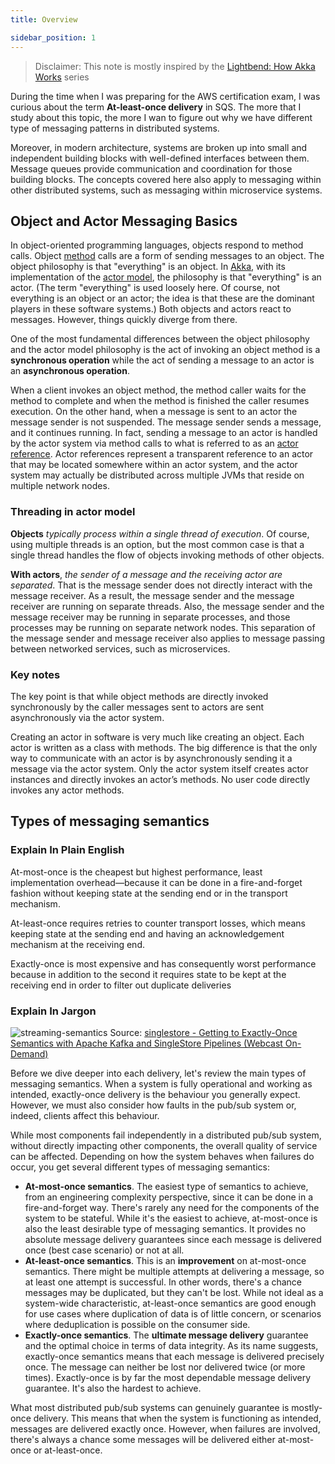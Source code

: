 ```yaml
---
title: Overview

sidebar_position: 1
---
```


> Disclaimer: This note is mostly inspired by the [Lightbend: How Akka Works](https://www.lightbend.com/blog/how-akka-works-at-most-once-message-delivery) series

During the time when I was preparing for the AWS certification exam, I was curious about the term **At-least-once delivery** in SQS. The more that I study about this topic, the more I wan to figure out why we have different type of messaging patterns in distributed systems. 

Moreover, in modern architecture, systems are broken up into small and independent building blocks with well-defined interfaces between them. Message queues provide communication and coordination for those building blocks. The concepts covered here also apply to messaging within other distributed systems, such as messaging within microservice systems. 


## Object and Actor Messaging Basics

In object-oriented programming languages, objects respond to method calls. Object [method](http://bit.ly/2vBvN17) calls are a form of sending messages to an object. The object philosophy is that "everything" is an object. In [Akka](http://akka.io/), with its implementation of the [actor model](https://en.wikipedia.org/wiki/Actor_model#Fundamental_concepts), the philosophy is that "everything" is an actor. (The term "everything" is used loosely here. Of course, not everything is an object or an actor; the idea is that these are the dominant players in these software systems.) Both objects and actors react to messages. However, things quickly diverge from there.

One of the most fundamental differences between the object philosophy and the actor model philosophy is the act of invoking an object method is a **synchronous operation** while the act of sending a message to an actor is an **asynchronous operation**.

When a client invokes an object method, the method caller waits for the method to complete and when the method is finished the caller resumes execution. On the other hand, when a message is sent to an actor the message sender is not suspended. The message sender sends a message, and it continues running. In fact, sending a message to an actor is handled by the actor system via method calls to what is referred to as an [actor reference](http://doc.akka.io/docs/akka/current/java/general/addressing.html#actor-references-paths-and-addresses). Actor references represent a transparent reference to an actor that may be located somewhere within an actor system, and the actor system may actually be distributed across multiple JVMs that reside on multiple network nodes.

### Threading in actor model

**Objects** *typically process within a single thread of execution*. Of course, using multiple threads is an option, but the most common case is that a single thread handles the flow of objects invoking methods of other objects. 

**With actors**, *the sender of a message and the receiving actor are separated*. That is the message sender does not directly interact with the message receiver. As a result, the message sender and the message receiver are running on separate threads. Also, the message sender and the message receiver may be running in separate processes, and those processes may be running on separate network nodes. This separation of the message sender and message receiver also applies to message passing between networked services, such as microservices.

### Key notes

The key point is that while object methods are directly invoked synchronously by the caller messages sent to actors are sent asynchronously via the actor system.

Creating an actor in software is very much like creating an object. Each actor is written as a class with methods. The big difference is that the only way to communicate with an actor is by asynchronously sending it a message via the actor system. Only the actor system itself creates actor instances and directly invokes an actor’s methods. No user code directly invokes any actor methods.


## Types of messaging semantics

### Explain In Plain English
At-most-once is the cheapest but highest performance, least implementation overhead—because it can be done in a fire-and-forget fashion without keeping state at the sending end or in the transport mechanism. 

At-least-once requires retries to counter transport losses, which means keeping state at the sending end and having an acknowledgement mechanism at the receiving end. 

Exactly-once is most expensive and has consequently worst performance because in addition to the second it requires state to be kept at the receiving end in order to filter out duplicate deliveries


### Explain In Jargon
![streaming-semantics](/img/tech-concepts/system-design/messaging/streaming-semantics.jpeg)
Source: [singlestore - Getting to Exactly-Once Semantics with Apache Kafka
and SingleStore Pipelines (Webcast On-Demand)](https://www.singlestore.com/blog/exactly-once-semantics-with-apache-kafka/)

Before we dive deeper into each delivery, let's review the main types of messaging semantics. When a system is fully operational and working as intended, exactly-once delivery is the behaviour you generally expect. However, we must also consider how faults in the pub/sub system or, indeed, clients affect this behaviour. 

While most components fail independently in a distributed pub/sub system, without directly impacting other components, the overall quality of service can be affected. Depending on how the system behaves when failures do occur, you get several different types of messaging semantics:

- **At-most-once semantics**. The easiest type of semantics to achieve, from an engineering complexity perspective, since it can be done in a fire-and-forget way. There's rarely any need for the components of the system to be stateful. While it's the easiest to achieve, at-most-once is also the least desirable type of messaging semantics. It provides no absolute message delivery guarantees since each message is delivered once (best case scenario) or not at all.
- **At-least-once semantics**. This is an **improvement** on at-most-once semantics. There might be multiple attempts at delivering a message, so at least one attempt is successful. In other words, there's a chance messages may be duplicated, but they can't be lost. While not ideal as a system-wide characteristic, at-least-once semantics are good enough for use cases where duplication of data is of little concern, or scenarios where deduplication is possible on the consumer side.
- **Exactly-once semantics**. The **ultimate message delivery** guarantee and the optimal choice in terms of data integrity. As its name suggests, exactly-once semantics means that each message is delivered precisely once. The message can neither be lost nor delivered twice (or more times). Exactly-once is by far the most dependable message delivery guarantee. It's also the hardest to achieve.

What most distributed pub/sub systems can genuinely guarantee is mostly-once delivery. This means that when the system is functioning as intended, messages are delivered exactly once. However, when failures are involved, there's always a chance some messages will be delivered either at-most-once or at-least-once.